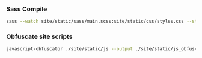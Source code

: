 ### Sass Compile
```bash
sass --watch site/static/sass/main.scss:site/static/css/styles.css --style compressed
```

### Obfuscate site scripts
```bash
javascript-obfuscator ./site/static/js --output ./site/static/js_obfuscated
```